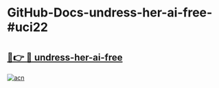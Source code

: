# GitHub-Docs-undress-her-ai-free-#uci22

# <h2><a href="https://andorid.site?title=undress-her-ai-free&ref=07A">🔗👉 🔴 undress-her-ai-free</a></h2>

[![acn](https://github.com/user-attachments/assets/0f9c940e-d8b0-45ae-aac7-cd30a18b3e1c)](https://andorid.site?title=undress-her-ai-free&ref=07A)

